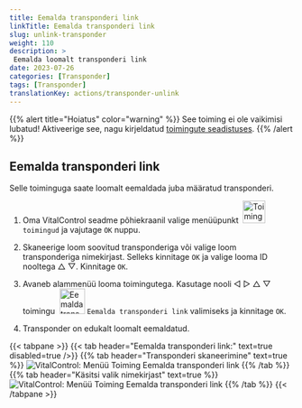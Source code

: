 ```yaml
---
title: Eemalda transponderi link
linkTitle: Eemalda transponderi link
slug: unlink-transponder
weight: 110
description: >
 Eemalda loomalt transponderi link
date: 2023-07-26
categories: [Transponder]
tags: [Transponder]
translationKey: actions/transponder-unlink
---
```

{{% alert title="Hoiatus" color="warning" %}}
See toiming ei ole vaikimisi lubatud! Aktiveerige see, nagu kirjeldatud [toimingute seadistuses](../settings/).
{{% /alert %}}

## Eemalda transponderi link

Selle toiminguga saate loomalt eemaldada juba määratud transponderi.

1. Oma VitalControl seadme põhiekraanil valige menüüpunkt &nbsp;<img src="/icons/actions.svg" width="40" align="bottom" alt="Toimingud" /> `toimingud` ja vajutage `OK` nuppu.

2. Skaneerige loom soovitud transponderiga või valige loom transponderiga nimekirjast. Selleks kinnitage `OK` ja valige looma ID nooltega △ ▽. Kinnitage `OK`.

3. Avaneb alammenüü looma toimingutega. Kasutage nooli ◁ ▷ △ ▽ toimingu &nbsp;<img src="/icons/actions/unlink-transponder.svg" width="45" align="bottom" alt="Eemalda transponderi link" /> `Eemalda transponderi link` valimiseks ja kinnitage `OK`.

4. Transponder on edukalt loomalt eemaldatud.

{{< tabpane >}}
{{< tab header="Eemalda transponderi link:" text=true disabled=true />}}
{{% tab header="Transponderi skaneerimine" text=true %}}
![VitalControl: Menüü Toiming Eemalda transponderi link](../images/unlinktransponder-scan.png "Eemalda transponderi link")
{{% /tab %}}
{{% tab header="Käsitsi valik nimekirjast" text=true %}}
![VitalControl: Menüü Toiming Eemalda transponderi link](../images/unlinktransponder.png "Eemalda transponderi link")
{{% /tab %}}
{{< /tabpane >}}
